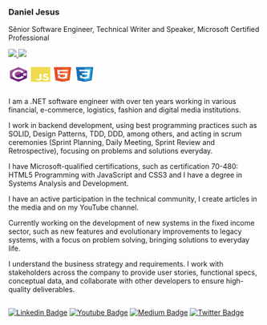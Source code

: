 ### Daniel Jesus 


 Sênior Software Engineer, Technical Writer and Speaker, Microsoft Certified Professional
 
 
<div>
  <a href="https://github.com/djesusnet">
  <img height="180em" src="https://github-readme-stats.vercel.app/api?username=djesusnet&show_icons=true&theme=tokyonight&include_all_commits=true&count_private=true"/>
  <img height="180em" src="https://github-readme-stats.vercel.app/api/top-langs/?username=djesusnet&layout=compact&langs_count=7&theme=tokyonight"/>
 </a>
</div>

<div style="display: inline_block"><br>
  <img align="center" alt="Jesus-Csharp" height="30" width="40" src="https://raw.githubusercontent.com/devicons/devicon/master/icons/csharp/csharp-original.svg"> 
  <img align="center" alt="Jesus-Js" height="30" width="40" src="https://raw.githubusercontent.com/devicons/devicon/master/icons/javascript/javascript-plain.svg">
  <img align="center" alt="Jesus-HTML" height="30" width="40" src="https://raw.githubusercontent.com/devicons/devicon/master/icons/html5/html5-original.svg">
  <img align="center" alt="Jesus-CSS" height="30" width="40" src="https://raw.githubusercontent.com/devicons/devicon/master/icons/css3/css3-original.svg">
</div>

##
I am a .NET software engineer with over ten years working in various financial, e-commerce, logistics, fashion and digital media institutions.

I work in backend development, using best programming practices such as SOLID, Design Patterns, TDD, DDD, among others, and acting in scrum ceremonies (Sprint Planning, Daily Meeting, Sprint Review and Retrospective), focusing on problems and solutions everyday.

I have Microsoft-qualified certifications, such as certification 70-480: HTML5 Programming with JavaScript and CSS3 and I have a degree in Systems Analysis and Development.

I have an active participation in the technical community, I create articles in the media and on my YouTube channel.

Currently working on the development of new systems in the fixed income sector, such as new features and evolutionary improvements to legacy systems, with a focus on problem solving, bringing solutions to everyday life.


I understand the business strategy and requirements. I work with stakeholders across the company to provide user stories, functional specs, conceptual data, and collaborate with other developers to ensure high-quality deliverables.

##

[![Linkedin Badge](https://img.shields.io/badge/linkedin-%230077B5.svg?&style=for-the-badge&logo=linkedin&logoColor=white)](https://www.linkedin.com/in/djesusnet/)
[![Youtube Badge](https://img.shields.io/badge/youtube-%23FF0000.svg?&style=for-the-badge&logo=youtube&logoColor=white)](https://www.youtube.com/danieljesusdotnet)
[![Medium Badge](https://img.shields.io/badge/medium-%2312100E.svg?&style=for-the-badge&logo=medium&logoColor=white)](https://medium.com/@djesusnet/)
[![Twitter Badge](https://img.shields.io/badge/twitter-%231DA1F2.svg?&style=for-the-badge&logo=twitter&logoColor=white)](https://twitter.com/djesusnet)

